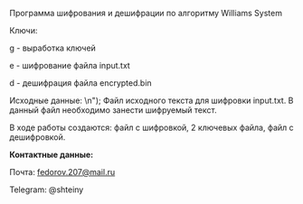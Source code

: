 Программа шифрования и дешифрации по алгоритму Williams System 

Ключи:

g - выработка ключей

e - шифрование файла input.txt

d - дешифрация файла encrypted.bin

Исходные данные: \n"); 
Файл исходного текста для шифровки input.txt. В данный файл необходимо занести шифруемый текст.

В ходе работы создаются: файл с шифровкой, 2 ключевых файла, файл с дешифровкой.


**Контактные данные:**

Почта: fedorov.207@mail.ru

Telegram: @shteiny
